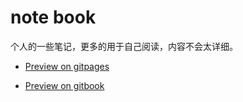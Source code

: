 # note book

个人的一些笔记，更多的用于自己阅读，内容不会太详细。

* [Preview on gitpages](https://axboy.github.io/note/)

* [Preview on gitbook](https://axboy.gitbook.io/note/)